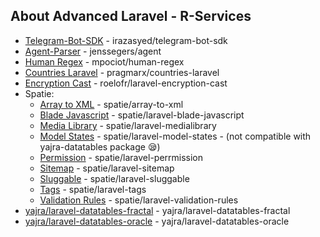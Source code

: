 ## About Advanced Laravel - R-Services
- [Telegram-Bot-SDK](https://packagist.org/packages/irazasyed/telegram-bot-sdk) - irazasyed/telegram-bot-sdk
- [Agent-Parser](https://packagist.org/packages/jenssegers/agent) - jenssegers/agent
- [Human Regex](https://packagist.org/packages/mpociot/human-regex) - mpociot/human-regex
- [Countries Laravel](https://packagist.org/packages/pragmarx/countries-laravel) - pragmarx/countries-laravel
- [Encryption Cast](https://packagist.org/packages/roelofr/laravel-encryption-cast) - roelofr/laravel-encryption-cast
- Spatie:
    - [Array to XML](https://packagist.org/packages/spatie/array-to-xml) - spatie/array-to-xml
    - [Blade Javascript](https://packagist.org/packages/spatie/laravel-blade-javascript) - spatie/laravel-blade-javascript
    - [Media Library](https://packagist.org/packages/spatie/laravel-medialibrary) - spatie/laravel-medialibrary
    - [Model States](https://packagist.org/packages/spatie/laravel-model-states) - spatie/laravel-model-states - (not compatible with yajra-datatables package 😪)
    - [Permission](https://packagist.org/packages/spatie/laravel-permission) - spatie/laravel-perrmission
    - [Sitemap](https://packagist.org/packages/spatie/laravel-sitemap) - spatie/laravel-sitemap
    - [Sluggable](https://packagist.org/packages/spatie/laravel-sluggable) - spatie/laravel-sluggable
    - [Tags](https://packagist.org/packages/spatie/laravel-lags) - spatie/laravel-tags
    - [Validation Rules](https://packagist.org/packages/spatie/laravel-validation-rules) - spatie/laravel-validation-rules
- [yajra/laravel-datatables-fractal](https://packagist.org/packages/yajra/laravel-datatables-fractal) - yajra/laravel-datatables-fractal
- [yajra/laravel-datatables-oracle](https://packagist.org/packages/yajra/laravel-datatables-oracle) - yajra/laravel-datatables-oracle
